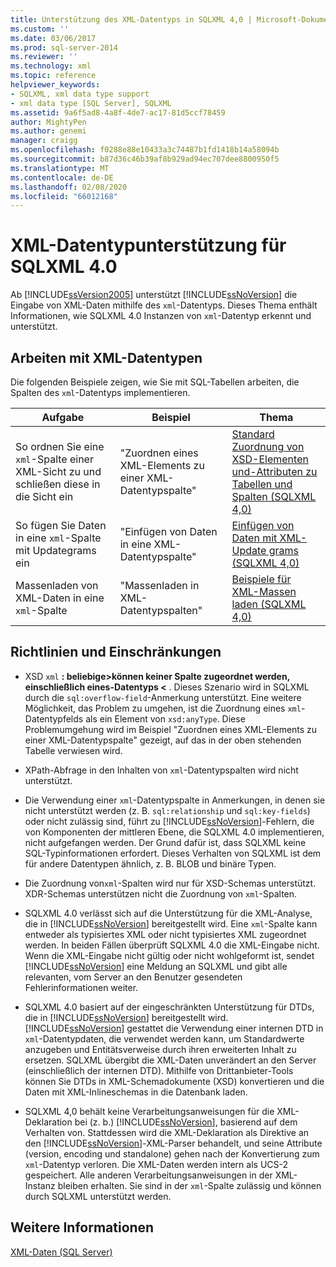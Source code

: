```yaml
---
title: Unterstützung des XML-Datentyps in SQLXML 4,0 | Microsoft-Dokumentation
ms.custom: ''
ms.date: 03/06/2017
ms.prod: sql-server-2014
ms.reviewer: ''
ms.technology: xml
ms.topic: reference
helpviewer_keywords:
- SQLXML, xml data type support
- xml data type [SQL Server], SQLXML
ms.assetid: 9a6f5ad8-4a8f-4de7-ac17-81d5ccf78459
author: MightyPen
ms.author: genemi
manager: craigg
ms.openlocfilehash: f0288e88e10433a3c74487b1fd1418b14a58094b
ms.sourcegitcommit: b87d36c46b39af8b929ad94ec707dee8800950f5
ms.translationtype: MT
ms.contentlocale: de-DE
ms.lasthandoff: 02/08/2020
ms.locfileid: "66012168"
---
```

# <a name="xml-data-type-support-in-sqlxml-40"></a>XML-Datentypunterstützung für SQLXML 4.0
  Ab [!INCLUDE[ssVersion2005](../../includes/ssversion2005-md.md)] unterstützt [!INCLUDE[ssNoVersion](../../includes/ssnoversion-md.md)] die Eingabe von XML-Daten mithilfe des `xml`-Datentyps. Dieses Thema enthält Informationen, wie SQLXML 4.0 Instanzen von `xml`-Datentyp erkennt und unterstützt.  
  
## <a name="working-with-xml-data-types"></a>Arbeiten mit XML-Datentypen  
 Die folgenden Beispiele zeigen, wie Sie mit SQL-Tabellen arbeiten, die Spalten des `xml`-Datentyps implementieren.  
  
|Aufgabe|Beispiel|Thema|  
|----------|-------------|-----------|  
|So ordnen Sie eine `xml`-Spalte einer XML-Sicht zu und schließen diese in die Sicht ein|"Zuordnen eines XML-Elements zu einer XML-Datentypspalte"|[Standard Zuordnung von XSD-Elementen und-Attributen zu Tabellen und Spalten &#40;SQLXML 4,0&#41;](../sqlxml-annotated-xsd-schemas-using/default-mapping-of-xsd-elements-and-attributes-to-tables-and-columns-sqlxml-4-0.md)|  
|So fügen Sie Daten in eine `xml`-Spalte mit Updategrams ein|"Einfügen von Daten in eine XML-Datentypspalte"|[Einfügen von Daten mit XML-Update grams &#40;SQLXML 4,0&#41;](../sqlxml-annotated-xsd-schemas-xpath-queries/updategrams/inserting-data-using-xml-updategrams-sqlxml-4-0.md)|  
|Massenladen von XML-Daten in eine `xml`-Spalte|"Massenladen in XML-Datentypspalten"|[Beispiele für XML-Massen laden &#40;SQLXML 4,0&#41;](../sqlxml-annotated-xsd-schemas-xpath-queries/bulk-load-xml/xml-bulk-load-examples-sqlxml-4-0.md)|  
  
## <a name="guidelines-and-limitations"></a>Richtlinien und Einschränkungen  
  
-   XSD `xml` **: beliebige>können keiner Spalte zugeordnet werden, einschließlich eines-Datentyps \<** . Dieses Szenario wird in SQLXML durch die `sql:overflow-field`-Anmerkung unterstützt. Eine weitere Möglichkeit, das Problem zu umgehen, ist die Zuordnung eines `xml`-Datentypfelds als ein Element von `xsd:anyType`. Diese Problemumgehung wird im Beispiel "Zuordnen eines XML-Elements zu einer XML-Datentypspalte" gezeigt, auf das in der oben stehenden Tabelle verwiesen wird.  
  
-   XPath-Abfrage in den Inhalten von `xml`-Datentypspalten wird nicht unterstützt.  
  
-   Die Verwendung einer `xml`-Datentypspalte in Anmerkungen, in denen sie nicht unterstützt werden (z. B. `sql:relationship` und `sql:key-fields`) oder nicht zulässig sind, führt zu [!INCLUDE[ssNoVersion](../../includes/ssnoversion-md.md)]-Fehlern, die von Komponenten der mittleren Ebene, die SQLXML 4.0 implementieren, nicht aufgefangen werden. Der Grund dafür ist, dass SQLXML keine SQL-Typinformationen erfordert. Dieses Verhalten von SQLXML ist dem für andere Datentypen ähnlich, z. B. BLOB und binäre Typen.  
  
-   Die Zuordnung von`xml`-Spalten wird nur für XSD-Schemas unterstützt. XDR-Schemas unterstützen nicht die Zuordnung von `xml`-Spalten.  
  
-   SQLXML 4.0 verlässt sich auf die Unterstützung für die XML-Analyse, die in [!INCLUDE[ssNoVersion](../../includes/ssnoversion-md.md)] bereitgestellt wird. Eine `xml`-Spalte kann entweder als typisiertes XML oder nicht typisiertes XML zugeordnet werden. In beiden Fällen überprüft SQLXML 4.0 die XML-Eingabe nicht.  Wenn die XML-Eingabe nicht gültig oder nicht wohlgeformt ist, sendet [!INCLUDE[ssNoVersion](../../includes/ssnoversion-md.md)] eine Meldung an SQLXML und gibt alle relevanten, vom Server an den Benutzer gesendeten Fehlerinformationen weiter.  
  
-   SQLXML 4.0 basiert auf der eingeschränkten Unterstützung für DTDs, die in [!INCLUDE[ssNoVersion](../../includes/ssnoversion-md.md)] bereitgestellt wird. 
  [!INCLUDE[ssNoVersion](../../includes/ssnoversion-md.md)] gestattet die Verwendung einer internen DTD in `xml`-Datentypdaten, die verwendet werden kann, um Standardwerte anzugeben und Entitätsverweise durch ihren erweiterten Inhalt zu ersetzen. SQLXML übergibt die XML-Daten unverändert an den Server (einschließlich der internen DTD). Mithilfe von Drittanbieter-Tools können Sie DTDs in XML-Schemadokumente (XSD) konvertieren und die Daten mit XML-Inlineschemas in die Datenbank laden.  
  
-   SQLXML 4,0 behält keine Verarbeitungsanweisungen für die XML-Deklaration bei (z. b.) [!INCLUDE[ssNoVersion](../../includes/ssnoversion-md.md)], basierend auf dem Verhalten von. Stattdessen wird die XML-Deklaration als Direktive an den [!INCLUDE[ssNoVersion](../../includes/ssnoversion-md.md)]-XML-Parser behandelt, und seine Attribute (version, encoding und standalone) gehen nach der Konvertierung zum `xml`-Datentyp verloren. Die XML-Daten werden intern als UCS-2 gespeichert. Alle anderen Verarbeitungsanweisungen in der XML-Instanz bleiben erhalten. Sie sind in der `xml`-Spalte zulässig und können durch SQLXML unterstützt werden.  
  
## <a name="see-also"></a>Weitere Informationen  
 [XML-Daten &#40;SQL Server&#41;](../xml/xml-data-sql-server.md)  
  
  
